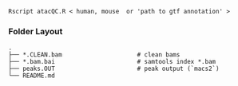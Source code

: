 ```Rscript atacQC.R < human, mouse  or 'path to gtf annotation' >```

### Folder Layout
    .
    ├── *.CLEAN.bam                     # clean bams
    ├── *.bam.bai                       # samtools index *.bam
    ├── peaks.OUT                       # peak output (`macs2`)
    └── README.md
